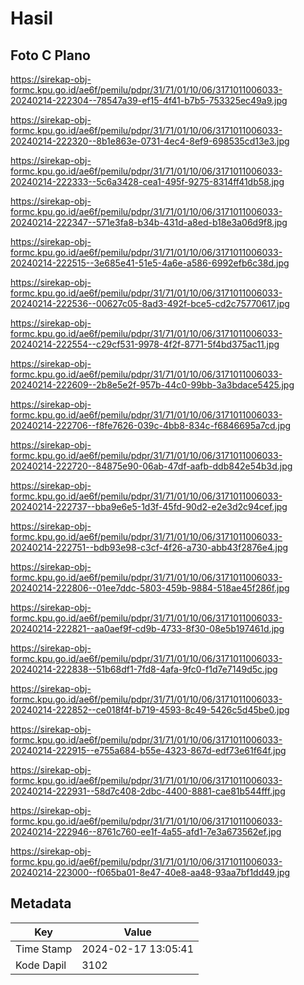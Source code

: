 # Hasil

## Foto C Plano

https://sirekap-obj-formc.kpu.go.id/ae6f/pemilu/pdpr/31/71/01/10/06/3171011006033-20240214-222304--78547a39-ef15-4f41-b7b5-753325ec49a9.jpg

https://sirekap-obj-formc.kpu.go.id/ae6f/pemilu/pdpr/31/71/01/10/06/3171011006033-20240214-222320--8b1e863e-0731-4ec4-8ef9-698535cd13e3.jpg

https://sirekap-obj-formc.kpu.go.id/ae6f/pemilu/pdpr/31/71/01/10/06/3171011006033-20240214-222333--5c6a3428-cea1-495f-9275-8314ff41db58.jpg

https://sirekap-obj-formc.kpu.go.id/ae6f/pemilu/pdpr/31/71/01/10/06/3171011006033-20240214-222347--571e3fa8-b34b-431d-a8ed-b18e3a06d9f8.jpg

https://sirekap-obj-formc.kpu.go.id/ae6f/pemilu/pdpr/31/71/01/10/06/3171011006033-20240214-222515--3e685e41-51e5-4a6e-a586-6992efb6c38d.jpg

https://sirekap-obj-formc.kpu.go.id/ae6f/pemilu/pdpr/31/71/01/10/06/3171011006033-20240214-222536--00627c05-8ad3-492f-bce5-cd2c75770617.jpg

https://sirekap-obj-formc.kpu.go.id/ae6f/pemilu/pdpr/31/71/01/10/06/3171011006033-20240214-222554--c29cf531-9978-4f2f-8771-5f4bd375ac11.jpg

https://sirekap-obj-formc.kpu.go.id/ae6f/pemilu/pdpr/31/71/01/10/06/3171011006033-20240214-222609--2b8e5e2f-957b-44c0-99bb-3a3bdace5425.jpg

https://sirekap-obj-formc.kpu.go.id/ae6f/pemilu/pdpr/31/71/01/10/06/3171011006033-20240214-222706--f8fe7626-039c-4bb8-834c-f6846695a7cd.jpg

https://sirekap-obj-formc.kpu.go.id/ae6f/pemilu/pdpr/31/71/01/10/06/3171011006033-20240214-222720--84875e90-06ab-47df-aafb-ddb842e54b3d.jpg

https://sirekap-obj-formc.kpu.go.id/ae6f/pemilu/pdpr/31/71/01/10/06/3171011006033-20240214-222737--bba9e6e5-1d3f-45fd-90d2-e2e3d2c94cef.jpg

https://sirekap-obj-formc.kpu.go.id/ae6f/pemilu/pdpr/31/71/01/10/06/3171011006033-20240214-222751--bdb93e98-c3cf-4f26-a730-abb43f2876e4.jpg

https://sirekap-obj-formc.kpu.go.id/ae6f/pemilu/pdpr/31/71/01/10/06/3171011006033-20240214-222806--01ee7ddc-5803-459b-9884-518ae45f286f.jpg

https://sirekap-obj-formc.kpu.go.id/ae6f/pemilu/pdpr/31/71/01/10/06/3171011006033-20240214-222821--aa0aef9f-cd9b-4733-8f30-08e5b197461d.jpg

https://sirekap-obj-formc.kpu.go.id/ae6f/pemilu/pdpr/31/71/01/10/06/3171011006033-20240214-222838--51b68df1-7fd8-4afa-9fc0-f1d7e7149d5c.jpg

https://sirekap-obj-formc.kpu.go.id/ae6f/pemilu/pdpr/31/71/01/10/06/3171011006033-20240214-222852--ce018f4f-b719-4593-8c49-5426c5d45be0.jpg

https://sirekap-obj-formc.kpu.go.id/ae6f/pemilu/pdpr/31/71/01/10/06/3171011006033-20240214-222915--e755a684-b55e-4323-867d-edf73e61f64f.jpg

https://sirekap-obj-formc.kpu.go.id/ae6f/pemilu/pdpr/31/71/01/10/06/3171011006033-20240214-222931--58d7c408-2dbc-4400-8881-cae81b544fff.jpg

https://sirekap-obj-formc.kpu.go.id/ae6f/pemilu/pdpr/31/71/01/10/06/3171011006033-20240214-222946--8761c760-ee1f-4a55-afd1-7e3a673562ef.jpg

https://sirekap-obj-formc.kpu.go.id/ae6f/pemilu/pdpr/31/71/01/10/06/3171011006033-20240214-223000--f065ba01-8e47-40e8-aa48-93aa7bf1dd49.jpg


## Metadata

| Key        | Value               |
| ---------- | ------------------- |
| Time Stamp | 2024-02-17 13:05:41 |
| Kode Dapil | 3102                |



